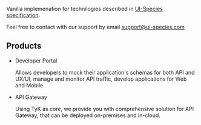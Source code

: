 Vanilla implemenation for technilogies described in [UI-Species specification](https://ui-species.org).

Feel free to contact with our support by email [support@ui-species.com](mailto:support@ui-species.com)

## Products

- Developer Portal

  Allows developers to mock their application's schemas for both API and UX/UI, manage and monitor API traffic,
  develop applications for Web and Mobile.

- API Gateway
  
  Using TyK as core, we provide you with comprehensive solution for API Gateway, that can be deployed on-premises and in-cloud.
